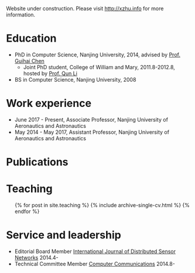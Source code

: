 

Website under construction. Please visit <http://xzhu.info> for more information.

Education
======
* PhD in Computer Science, Nanjing University, 2014, advised by [Prof. Guihai Chen](http://cs.nju.edu.cn/gchen)
	* Joint PhD student,  College of William and Mary, 2011.8-2012.8, hosted by [Prof. Qun Li](http://www.cs.wm.edu/~liqun)
* BS in Computer Science, Nanjing University, 2008

Work experience
======
* June 2017 - Present, Associate Professor, Nanjing University of Aeronautics and Astronautics
* May 2014 - May 2017, Assistant Professor, Nanjing University of Aeronautics and Astronautics
  


Publications
======
<script src="http://bibbase.org/show?bib=xiaojun-zhu.github.io/publication.bib&jsonp=1"></script>


  
Teaching
======
  <ul>{% for post in site.teaching %}
    {% include archive-single-cv.html %}
  {% endfor %}</ul>
  
Service and leadership
======
* Editorial Board Member [International Journal of Distributed Sensor Networks](http://www.hindawi.com/journals/ijdsn/editors/) 2014.4-
* Technical Committee Member [Computer Communications](http://www.journals.elsevier.com/computer-communications/editorial-board/) 2014.8-
